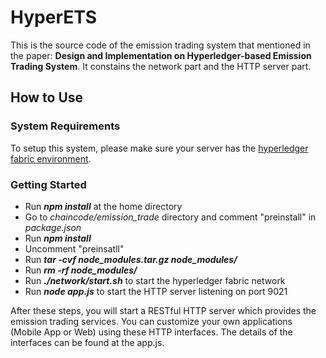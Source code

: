 # HyperETS
This is the source code of the emission trading system that mentioned in the paper: **Design and Implementation on Hyperledger-based Emission Trading System**. It constains the network part and the HTTP server part.
## How to Use
### System Requirements
To setup this system, please make sure your server has the [hyperledger fabric environment](https://hyperledger-fabric.readthedocs.io/en/latest/prereqs.html). 
### Getting Started
- Run ***npm install*** at the home directory
- Go to *chaincode/emission_trade* directory and comment "preinstall" in *package.json*
- Run ***npm install***
- Uncomment "preinsatll"
- Run ***tar -cvf node_modules.tar.gz node_modules/***
- Run ***rm -rf node_modules/***
- Run ***./network/start.sh*** to start the hyperledger fabric network
- Run ***node app.js*** to start the HTTP server listening on port 9021

After these steps, you will start a RESTful HTTP server which provides the emission trading services. You can customize your own applications (Mobile App or Web) using these HTTP interfaces. The details of the interfaces can be found at the app.js.

